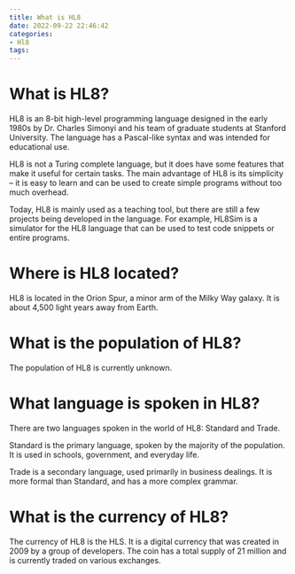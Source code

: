```yaml
---
title: What is HL8
date: 2022-09-22 22:46:42
categories:
- Hl8
tags:
---
```



#  What is HL8?

HL8 is an 8-bit high-level programming language designed in the early 1980s by Dr. Charles Simonyi and his team of graduate students at Stanford University. The language has a Pascal-like syntax and was intended for educational use.

HL8 is not a Turing complete language, but it does have some features that make it useful for certain tasks. The main advantage of HL8 is its simplicity – it is easy to learn and can be used to create simple programs without too much overhead.

Today, HL8 is mainly used as a teaching tool, but there are still a few projects being developed in the language. For example, HL8Sim is a simulator for the HL8 language that can be used to test code snippets or entire programs.

#  Where is HL8 located?

HL8 is located in the Orion Spur, a minor arm of the Milky Way galaxy. It is about 4,500 light years away from Earth.

#  What is the population of HL8?

The population of HL8 is currently unknown.

#  What language is spoken in HL8?

There are two languages spoken in the world of HL8: Standard and Trade.

Standard is the primary language, spoken by the majority of the population. It is used in schools, government, and everyday life.

Trade is a secondary language, used primarily in business dealings. It is more formal than Standard, and has a more complex grammar.

#  What is the currency of HL8?

The currency of HL8 is the HLS. It is a digital currency that was created in 2009 by a group of developers. The coin has a total supply of 21 million and is currently traded on various exchanges.